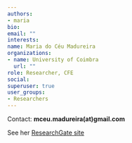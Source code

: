 ```yaml
---
authors:
- maria
bio: 
email: ""
interests:
name: Maria do Céu Madureira
organizations:
- name: University of Coimbra
  url: ""
role: Researcher, CFE
social:
superuser: true
user_groups:
- Researchers
---
```



Contact: **mceu.madureira(at)gmail.com**

See her [ResearchGate site](https://www.researchgate.net/profile/Maria_Madureira2)